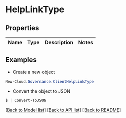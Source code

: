 # HelpLinkType
## Properties

Name | Type | Description | Notes
------------ | ------------- | ------------- | -------------

## Examples

- Create a new object
```powershell
New-Cloud.Governance.ClientHelpLinkType 
```

- Convert the object to JSON
```powershell
$ | Convert-ToJSON
```


[[Back to Model list]](../README.md#documentation-for-models) [[Back to API list]](../README.md#documentation-for-api-endpoints) [[Back to README]](../README.md)

